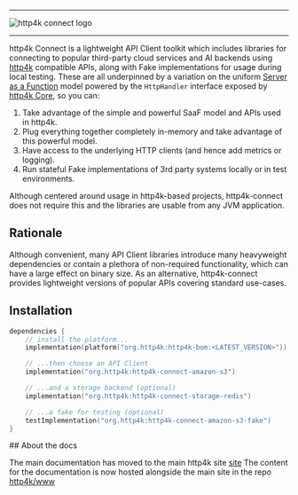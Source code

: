 <div class="github">
<hr/>
<picture>
  <source 
    srcset="src/docs/img/logo-intro.png" 
    media="(prefers-color-scheme: dark)">
  <img src="https://connect.http4k.org/img/logo-intro.png" alt="http4k connect logo">
</picture>
<hr/>
</div>

http4k Connect is a lightweight API Client toolkit which includes libraries for connecting to popular third-party cloud 
services and AI backends using [http4k](https://http4k.org) compatible APIs, along with Fake implementations for usage during local
testing. These are all underpinned by a variation on the
uniform [Server as a Function](https://monkey.org/~marius/funsrv.pdf) model powered by the `HttpHandler` interface
exposed by [http4k Core](https://www.http4k.org/ecosystem/http4k/), so you can:
 
1. Take advantage of the simple and powerful SaaF model and APIs used in http4k.
1. Plug everything together completely in-memory and take advantage of this powerful model.
1. Have access to the underlying HTTP clients (and hence add metrics or logging).
1. Run stateful Fake implementations of 3rd party systems locally or in test environments.

Although centered around usage in http4k-based projects, http4k-connect does not require this and the libraries are usable from any JVM application.

## Rationale
Although convenient, many API Client libraries introduce many heavyweight dependencies or contain a plethora of non-required functionality, which can have a large effect on binary size. As an alternative, http4k-connect provides lightweight versions of popular APIs covering standard use-cases.

## Installation
```kotlin
dependencies {
    // install the platform...
    implementation(platform("org.http4k:http4k-bom:<LATEST_VERSION>"))

    // ...then choose an API Client
    implementation("org.http4k:http4k-connect-amazon-s3")

    // ...and a storage backend (optional)
    implementation("org.http4k:http4k-connect-storage-redis")

    // ...a fake for testing (optional)
    testImplementation("org.http4k:http4k-connect-amazon-s3-fake")
}
```

<div class="github">
## About the docs

The main documentation has moved to the main http4k site [site](https://www.http4k.org/ecosystem/connect/)
The content for the documentation is now hosted alongside the main site in the repo [http4k/www](https://github.com/http4k/www)
</div>
